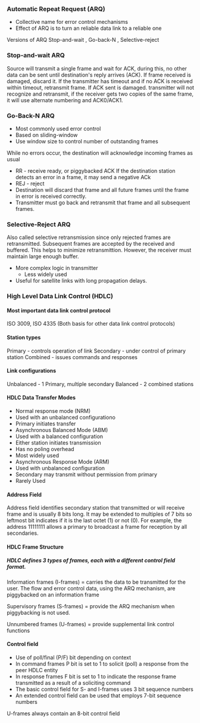 ### Automatic Repeat Request (ARQ)
* Collective name for error control mechanisms
* Effect of ARQ is to turn an reliable data link to a reliable one

Versions of ARQ
Stop-and-wait , Go-back-N ,  Selective-reject

### Stop-and-wait ARQ
Source will transmit a single frame and wait for ACK, during this, no other data can be sent until destination's reply arrives (ACK). If frame received is damaged, discard it. If the transmitter has timeout and if no ACK is received within timeout, retransmit frame. If ACK sent is damaged. transmitter will not recognize and retransmit, if the receiver gets two copies of the same frame, it will use alternate numbering and ACK0/ACK1.

### Go-Back-N ARQ
* Most commonly used error control
* Based on sliding-window
* Use window size to control number of outstanding frames

While no errors occur, the destination will acknowledge incoming frames as usual
  * RR - receive ready, or piggybacked ACK
If the destination station detects an error in a frame, it may send a negative ACk
  * REJ - reject
  * Destination will discard that frame and all future frames until the frame in error is received correctly.
  * Transmitter must go back and retransmit that frame and all subsequent frames.
### Selective-Reject ARQ
Also called selective retransmission since only rejected frames are retransmitted. Subsequent frames are accepted by the received and buffered. This helps to minimize retransmittion. However, the receiver must maintain large enough buffer.
* More complex logic in transmitter
  * Less widely used
* Useful for satellite links with long propagation delays.

### High Level Data Link Control (HDLC)
#### Most important data link control protocol

ISO 3009, ISO 4335 (Both basis for other data link control protocols)
#### Station types

Primary - controls operation of link
Secondary - under control of primary station
Combined - issues commands and responses

#### Link configurations

Unbalanced - 1 Primary, multiple secondary
Balanced - 2 combined stations

#### HDLC Data Transfer Modes
* Normal response mode (NRM)
 * Used with an unbalanced configurationo
 * Primary initiates transfer
* Asynchronous Balanced Mode (ABM)
 * Used with a balanced configuration
 * Either station initiates transmission
 * Has no poling overhead
 * Most widely used
* Asynchronous Response Mode (ARM)
 * Used with unbalanced configuration
 * Secondary may transmit without permission from primary
 * Rarely Used

#### Address Field

Address field identifies secondary station that transmitted or will receive frame and is usually 8 bits long. It may be extended to multiples of 7 bits so leftmost bit indicates if it is the last octet (1) or not (0). For example, the address 11111111 allows a primary to broadcast a frame for reception by all secondaries.

#### HDLC Frame Structure

##### HDLC defines 3 types of frames, each with a different control field format.
Information frames (I-frames) = carries the data to be transmitted for the user. The flow and error control data, using the ARQ mechanism, are piggybacked on an information frame

Supervisory frames (S-frames) = provide the ARQ mechanism when piggybacking is not used.

Unnumbered frames (U-frames) = provide supplemental link control functions

#### Control field
* Use of poll/final (P/F) bit depending on context
* In command frames P bit is set to 1 to solicit (poll) a response from the peer HDLC entity
* In response frames F bit is set to 1 to indicate the response frame transmitted as a result of a soliciting command
* The basic control field for S- and I-frames uses 3 bit sequence numbers
 * An extended control field can be used that employs 7-bit sequence numbers

U-frames always contain an 8-bit control field

